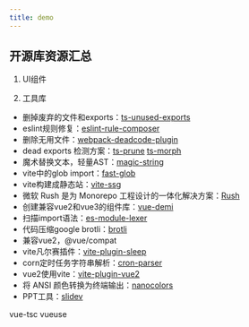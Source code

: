 ```yaml
---
title: demo
---
```


## 开源库资源汇总

1. UI组件

2. 工具库

* 删掉废弃的文件和exports：[ts-unused-exports](https://github.com/pzavolinsky/ts-unused-exports)
* eslint规则修复：[eslint-rule-composer](https://github.com/not-an-aardvark/eslint-rule-composer)
* 删除无用文件：[webpack-deadcode-plugin](https://github.com/MQuy/webpack-deadcode-plugin)
*  dead exports 检测方案：[ts-prune](https://github.com/nadeesha/ts-prune) [ts-morph](https://github.com/dsherret/ts-morph)
*  魔术替换文本，轻量AST：[magic-string](https://www.npmjs.com/package/magic-string)
*  vite中的glob import：[fast-glob](https://www.npmjs.com/package/fast-glob)
*  vite构建成静态站：[vite-ssg](https://github.com/antfu/vite-ssg)
*  微软 Rush 是为 Monorepo 工程设计的一体化解决方案：[Rush](https://rushjs.io/pages/intro/welcome/)
*  创建兼容vue2和vue3的组件库：[vue-demi](https://github.com/vueuse/vue-demi)
*  扫描import语法：[es-module-lexer](https://github.com/guybedford/es-module-lexer)
*  代码压缩google brotli：[brotli](https://github.com/google/brotli/)
*  兼容vue2，@vue/compat
*  vite凡尔赛插件：[vite-plugin-sleep](https://github.com/IndexXuan/vite-plugin-sleep)
*  corn定时任务字符串解析：[cron-parser](https://github.com/harrisiirak/cron-parser)
*  vue2使用vite：[vite-plugin-vue2](https://github.com/underfin/vite-plugin-vue2)
*  将 ANSI 颜色转换为终端输出：[nanocolors](https://github.com/ai/nanocolors)
*  PPT工具：[slidev](https://github.com/slidevjs/slidev)


vue-tsc
vueuse

<base-Star></base-Star>
